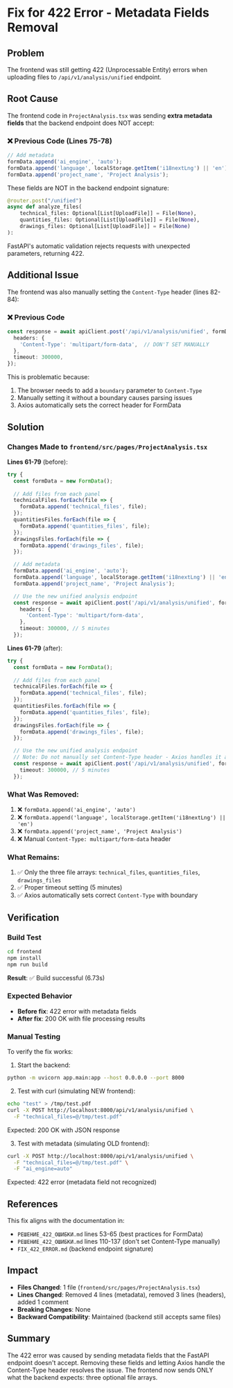 # Fix for 422 Error - Metadata Fields Removal

## Problem
The frontend was still getting 422 (Unprocessable Entity) errors when uploading files to `/api/v1/analysis/unified` endpoint.

## Root Cause
The frontend code in `ProjectAnalysis.tsx` was sending **extra metadata fields** that the backend endpoint does NOT accept:

### ❌ Previous Code (Lines 75-78)
```typescript
// Add metadata
formData.append('ai_engine', 'auto');
formData.append('language', localStorage.getItem('i18nextLng') || 'en');
formData.append('project_name', 'Project Analysis');
```

These fields are NOT in the backend endpoint signature:
```python
@router.post("/unified")
async def analyze_files(
    technical_files: Optional[List[UploadFile]] = File(None),
    quantities_files: Optional[List[UploadFile]] = File(None),
    drawings_files: Optional[List[UploadFile]] = File(None)
):
```

FastAPI's automatic validation rejects requests with unexpected parameters, returning 422.

## Additional Issue
The frontend was also manually setting the `Content-Type` header (lines 82-84):

### ❌ Previous Code
```typescript
const response = await apiClient.post('/api/v1/analysis/unified', formData, {
  headers: {
    'Content-Type': 'multipart/form-data',  // DON'T SET MANUALLY
  },
  timeout: 300000,
});
```

This is problematic because:
1. The browser needs to add a `boundary` parameter to `Content-Type`
2. Manually setting it without a boundary causes parsing issues
3. Axios automatically sets the correct header for FormData

## Solution

### Changes Made to `frontend/src/pages/ProjectAnalysis.tsx`

**Lines 61-79** (before):
```typescript
try {
  const formData = new FormData();
  
  // Add files from each panel
  technicalFiles.forEach(file => {
    formData.append('technical_files', file);
  });
  quantitiesFiles.forEach(file => {
    formData.append('quantities_files', file);
  });
  drawingsFiles.forEach(file => {
    formData.append('drawings_files', file);
  });

  // Add metadata
  formData.append('ai_engine', 'auto');
  formData.append('language', localStorage.getItem('i18nextLng') || 'en');
  formData.append('project_name', 'Project Analysis');

  // Use the new unified analysis endpoint
  const response = await apiClient.post('/api/v1/analysis/unified', formData, {
    headers: {
      'Content-Type': 'multipart/form-data',
    },
    timeout: 300000, // 5 minutes
  });
```

**Lines 61-79** (after):
```typescript
try {
  const formData = new FormData();
  
  // Add files from each panel
  technicalFiles.forEach(file => {
    formData.append('technical_files', file);
  });
  quantitiesFiles.forEach(file => {
    formData.append('quantities_files', file);
  });
  drawingsFiles.forEach(file => {
    formData.append('drawings_files', file);
  });

  // Use the new unified analysis endpoint
  // Note: Do not manually set Content-Type header - Axios handles it automatically for FormData
  const response = await apiClient.post('/api/v1/analysis/unified', formData, {
    timeout: 300000, // 5 minutes
  });
```

### What Was Removed:
1. ❌ `formData.append('ai_engine', 'auto')`
2. ❌ `formData.append('language', localStorage.getItem('i18nextLng') || 'en')`
3. ❌ `formData.append('project_name', 'Project Analysis')`
4. ❌ Manual `Content-Type: multipart/form-data` header

### What Remains:
1. ✅ Only the three file arrays: `technical_files`, `quantities_files`, `drawings_files`
2. ✅ Proper timeout setting (5 minutes)
3. ✅ Axios automatically sets correct `Content-Type` with boundary

## Verification

### Build Test
```bash
cd frontend
npm install
npm run build
```

**Result**: ✅ Build successful (6.73s)

### Expected Behavior
- **Before fix**: 422 error with metadata fields
- **After fix**: 200 OK with file processing results

### Manual Testing
To verify the fix works:

1. Start the backend:
```bash
python -m uvicorn app.main:app --host 0.0.0.0 --port 8000
```

2. Test with curl (simulating NEW frontend):
```bash
echo "test" > /tmp/test.pdf
curl -X POST http://localhost:8000/api/v1/analysis/unified \
  -F "technical_files=@/tmp/test.pdf"
```

Expected: 200 OK with JSON response

3. Test with metadata (simulating OLD frontend):
```bash
curl -X POST http://localhost:8000/api/v1/analysis/unified \
  -F "technical_files=@/tmp/test.pdf" \
  -F "ai_engine=auto"
```

Expected: 422 error (metadata field not recognized)

## References

This fix aligns with the documentation in:
- `РЕШЕНИЕ_422_ОШИБКИ.md` lines 53-65 (best practices for FormData)
- `РЕШЕНИЕ_422_ОШИБКИ.md` lines 110-137 (don't set Content-Type manually)
- `FIX_422_ERROR.md` (backend endpoint signature)

## Impact
- **Files Changed**: 1 file (`frontend/src/pages/ProjectAnalysis.tsx`)
- **Lines Changed**: Removed 4 lines (metadata), removed 3 lines (headers), added 1 comment
- **Breaking Changes**: None
- **Backward Compatibility**: Maintained (backend still accepts same files)

## Summary
The 422 error was caused by sending metadata fields that the FastAPI endpoint doesn't accept. Removing these fields and letting Axios handle the Content-Type header resolves the issue. The frontend now sends ONLY what the backend expects: three optional file arrays.
